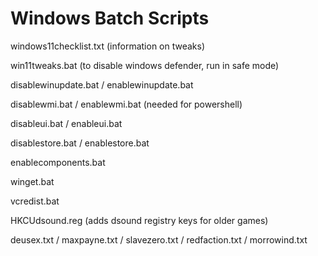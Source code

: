 # Windows Batch Scripts
windows11checklist.txt (information on tweaks)

win11tweaks.bat (to disable windows defender, run in safe mode)

disablewinupdate.bat / enablewinupdate.bat

disablewmi.bat / enablewmi.bat (needed for powershell)

disableui.bat / enableui.bat

disablestore.bat / enablestore.bat

enablecomponents.bat

winget.bat

vcredist.bat

HKCUdsound.reg (adds dsound registry keys for older games)

deusex.txt / maxpayne.txt / slavezero.txt / redfaction.txt / morrowind.txt
